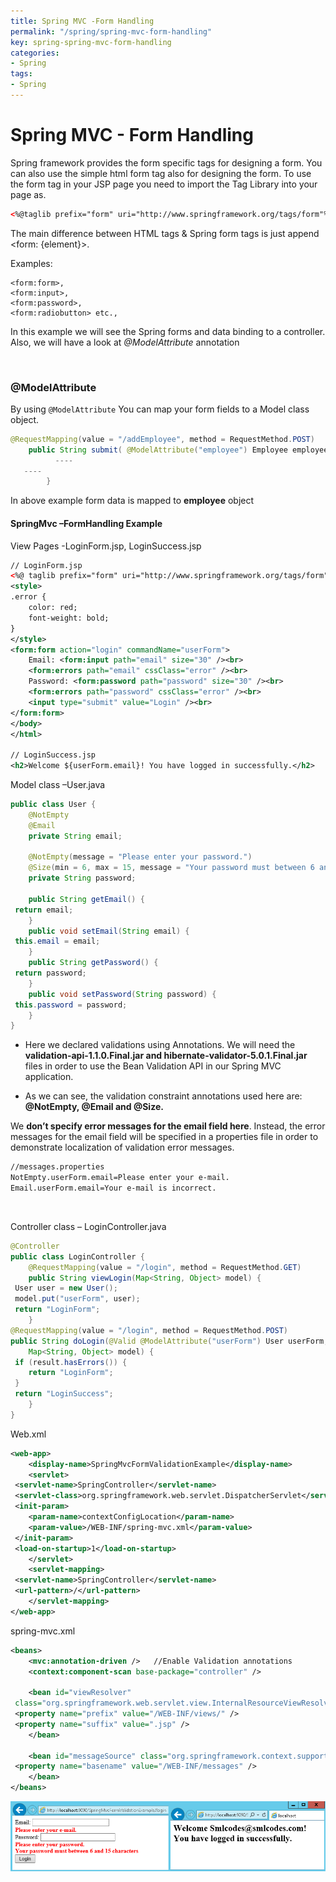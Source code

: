 ```yaml
---
title: Spring MVC -Form Handling
permalink: "/spring/spring-mvc-form-handling"
key: spring-spring-mvc-form-handling
categories:
- Spring
tags:
- Spring
---
```


Spring MVC - Form Handling
============================

Spring framework provides the form specific tags for designing a form. You can
also use the simple html form tag also for designing the form. To use the form
tag in your JSP page you need to import the Tag Library into your page as.

```xml
<%@taglib prefix="form" uri="http://www.springframework.org/tags/form"%>
```


The main difference between HTML tags & Spring form tags is just append <form: {element}>.

Examples: 
```
<form:form>, 
<form:input>,
<form:password>,
<form:radiobutton> etc., 
```

In this example we will see the Spring forms and data binding to a controller.
Also, we will have a look at *@ModelAttribute* annotation

<br>


### @ModelAttribute  

By using `@ModelAttribute` You can map your form fields to a Model class
object.  

```java
@RequestMapping(value = "/addEmployee", method = RequestMethod.POST)
    public String submit( @ModelAttribute("employee") Employee employee ) {
          ----
   ----
        }
```


In above example form data is mapped to **employee** object

#### SpringMvc –FormHandling Example

View Pages -LoginForm.jsp, LoginSuccess.jsp 
 
```xml
// LoginForm.jsp
<%@ taglib prefix="form" uri="http://www.springframework.org/tags/form"%>
<style>
.error {
	color: red;
	font-weight: bold;
}
</style>
<form:form action="login" commandName="userForm">
	Email: <form:input path="email" size="30" /><br>
	<form:errors path="email" cssClass="error" /><br>	
	Password: <form:password path="password" size="30" /><br>
	<form:errors path="password" cssClass="error" /><br>
	<input type="submit" value="Login" /><br>
</form:form>
</body>
</html>

// LoginSuccess.jsp
<h2>Welcome ${userForm.email}! You have logged in successfully.</h2>
```


Model class –User.java

```java
public class User {
	@NotEmpty
	@Email
	private String email;

	@NotEmpty(message = "Please enter your password.")
	@Size(min = 6, max = 15, message = "Your password must between 6 and 15 characters")
	private String password;

	public String getEmail() {
 return email;
	}
	public void setEmail(String email) {
 this.email = email;
	}
	public String getPassword() {
 return password;
	}
	public void setPassword(String password) {
 this.password = password;
	}
}
```

-   Here we declared validations using Annotations. We will need
    the **validation-api-1.1.0.Final.jar and hibernate-validator-5.0.1.Final.jar** files
    in order to use the Bean Validation API in our Spring MVC application.

-   As we can see, the validation constraint annotations used here are:
    **@NotEmpty, @Email and @Size.**

We **don’t specify error messages for the email field here**. Instead, the error
messages for the email field will be specified in a properties file in order to
demonstrate localization of validation error messages.

```xml
//messages.properties
NotEmpty.userForm.email=Please enter your e-mail.  
Email.userForm.email=Your e-mail is incorrect.
```

<br>

Controller class – LoginController.java

```java
@Controller
public class LoginController {
	@RequestMapping(value = "/login", method = RequestMethod.GET)
	public String viewLogin(Map<String, Object> model) {
 User user = new User();
 model.put("userForm", user);
 return "LoginForm";
	}
@RequestMapping(value = "/login", method = RequestMethod.POST)
public String doLogin(@Valid @ModelAttribute("userForm") User userForm, BindingResult result,
 	Map<String, Object> model) {
 if (result.hasErrors()) {
 	return "LoginForm";
 }
 return "LoginSuccess";
	}
}
```


Web.xml

```xml
<web-app>
  	<display-name>SpringMvcFormValidationExample</display-name>
	<servlet>
 <servlet-name>SpringController</servlet-name>
 <servlet-class>org.springframework.web.servlet.DispatcherServlet</servlet-class>
 <init-param>
 	<param-name>contextConfigLocation</param-name>
 	<param-value>/WEB-INF/spring-mvc.xml</param-value>
 </init-param>
 <load-on-startup>1</load-on-startup>
	</servlet>
	<servlet-mapping>
 <servlet-name>SpringController</servlet-name>
 <url-pattern>/</url-pattern>
	</servlet-mapping>
</web-app>
```


spring-mvc.xml

```xml
<beans>
	<mvc:annotation-driven />	//Enable Validation annotations
	<context:component-scan base-package="controller" />

	<bean id="viewResolver"
 class="org.springframework.web.servlet.view.InternalResourceViewResolver">
 <property name="prefix" value="/WEB-INF/views/" />
 <property name="suffix" value=".jsp" />
	</bean>

	<bean id="messageSource" class="org.springframework.context.support.ReloadableResourceBundleMessageSource">
 <property name="basename" value="/WEB-INF/messages" />
	</bean>
</beans>
```

![E:\\Users\\satyacodes\\Pictures\\12.png](media/c0e08c29a0672efe33efed1ec309626a.png)
